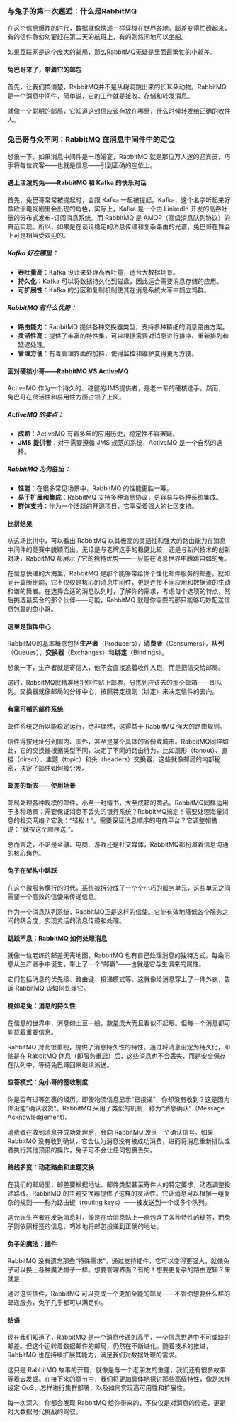 ### 与兔子的第一次邂逅：什么是RabbitMQ

在这个信息爆炸的时代，数据就像快递一样穿梭在世界各地。邮差变得忙碌起来，有的信件急匆匆要赶在第二天的航班上，有的则悠闲地可以坐船。

如果互联网是这个庞大的邮局，那么RabbitMQ无疑是里面最繁忙的小邮差。



#### 兔巴哥来了，带着它的邮包

首先，让我们搞清楚，RabbitMQ并不是从树洞跳出来的长耳朵动物。RabbitMQ 是一个消息中间件，简单说，它的工作就是接收、存储和转发消息。

就像一个聪明的邮局，它知道这封信应该存放在哪里，什么时候转发给正确的收件人。



### 兔巴哥与众不同：RabbitMQ 在消息中间件中的定位

想象一下，如果消息中间件是一场婚宴，RabbitMQ 就是那位万人迷的迎宾员，巧手将每位宾客——也就是信息——引到正确的座位上。

#### 遇上活泼的兔——RabbitMQ 和 Kafka 的快乐对话

首先，兔巴哥常常被提起时，会跟 Kafka 一起被提起。Kafka，这个名字听起来好像欧洲电视剧里会出现的角色，实际上，Kafka 是一个由 LinkedIn 开发的高吞吐量的分布式发布-订阅消息系统。而 RabbitMQ 是 AMQP（高级消息队列协议）的典范实现。所以，如果是在谈论稳定的消息传递和复杂路由的光谱，兔巴哥在舞会上可是相当受欢迎的。

##### Kafka 好在哪里：

- **吞吐量高**：Kafka 设计来处理高吞吐量，适合大数据场景。
- **持久化**：Kafka 可以将数据持久化到磁盘，因此适合需要消息存储的应用。
- **可扩展性**：Kafka 的分区和复制机制使其在消息系统大军中鹤立鸡群。

##### RabbitMQ 有什么优势：

- **路由能力**：RabbitMQ 提供各种交换器类型，支持多种精细的消息路由方案。
- **灵活性高**：提供了丰富的特性集，可以根据需要对消息进行排序、重新排列和延迟处理。
- **管理方便**：有着管理界面的加持，使得监控和维护变得更为方便。



#### 面对硬核小哥——RabbitMQ VS ActiveMQ

ActiveMQ 作为一个持久的、稳健的JMS提供者，是老一辈的硬核选手。然而，兔巴哥在灵活性和易用性方面占领了上风。

##### ActiveMQ 的卖点：

- **成熟**：ActiveMQ 有着多年的应用历史，稳定性不容置疑。
- **JMS 提供者**：对于需要遵循 JMS 规范的系统，ActiveMQ 是一个自然的选择。

##### RabbitMQ 为何胜出：

- **性能**：在很多常见场景中，RabbitMQ 的性能更胜一筹。
- **易于扩展和集成**：RabbitMQ 支持多种消息协议，更容易与各种系统集成。
- **群体支持**：作为一个活跃的开源项目，它享受着强大的社区支持。



#### 比拼结果

从这场比拼中，可以看出 RabbitMQ 以其极高的灵活性和强大的路由能力在消息中间件的竞赛中脱颖而出。无论是与老牌选手的稳健比较，还是与新兴技术的创新对决，RabbitMQ 都展示了它的独特优势——一只能在消息世界中腾跳自如的兔。

在信息快递的大海里，RabbitMQ 是那个能够带给你个性化邮件服务的邮差。就如同开篇所比喻，它不仅仅是核心的消息中间件，更是连接不同应用和数据流的生动和谐的舞者。在选择合适的消息队列时，了解你的需求，考虑每个选项的特点，然后挑选最契合的那个伙伴——可能，RabbitMQ 就是你需要的那只能够巧妙配送信息包裹的兔小哥。



#### 这里是指挥中心

RabbitMQ的基本概念包括**生产者**（Producers），**消费者**（Consumers），**队列**（Queues），**交换器**（Exchanges）和**绑定**（Bindings）。

想象一下，生产者就是寄信人，他不会直接追着收件人跑，而是把信交给邮局。

这时，RabbitMQ就精准地把信件贴上邮票，分拣到应该去的那个邮箱——即队列。交换器就像邮局的分拣中心，按照特定规则（绑定）来决定信件的去向。



#### 有章可循的邮件系统

邮件系统之所以能稳定运行，绝非偶然，这得益于 RabbitMQ 强大的路由规则。

信件得按地址分到国内、国外，甚至是某个具体的省份或城市。RabbitMQ同样如此，它的交换器根据类型不同，决定了不同的路由行为，比如扇形（fanout）、直接（direct）、主题（topic）和头（headers）交换器，这些就像邮局的内部秘密，决定了邮件如何被分发。



#### 邮差的新衣——使用场景

邮局处理各种规模的邮件，小至一封情书，大至成箱的商品。RabbitMQ同样适用于多种场景：需要保证消息不丢失的银行系统？RabbitMQ搞定！需要处理海量消息的社交网络？它说：“轻松！”。需要保证消息顺序的电商平台？它调整帽檐说："就按这个顺序送!"。

总而言之，不论是金融、电商、游戏还是社交媒体，RabbitMQ都扮演着信息沟通的核心角色。



#### 兔子在架构中跳跃

在这个微服务横行的时代，系统被拆分成了一个个小巧的服务单元，这些单元之间需要一个高效的信使来传递信息。

作为一个消息队列系统，RabbitMQ正是这样的信使。它能有效地降低各个服务之间的耦合度，实现灵活的消息传递和处理。



#### 跳跃不息：RabbitMQ 如何处理消息

就像一位老练的邮差无需地图，RabbitMQ 也有自己处理消息的独特方式。每条消息从生产者手中诞生，带上了一个“邮戳”——也就是它与生俱来的属性。

它们包括消息的优先级、路由键、投递模式等。这就像给消息穿上了一件外衣，告诉 RabbitMQ 该如何处理它。



#### 稳如老兔：消息的持久性

在信息的世界中，消息如土豆一般，数量庞大而且看似不起眼。但每一个消息都可能载着重要信息。

RabbitMQ 对此很重视，提供了消息持久性的特性。通过将消息设定为持久化，即使是在 RabbitMQ 休息（即服务重启）后，这些消息也不会丢失，而是安全保存在队列中，等待兔巴哥回来继续派送。



#### 应答模式：兔小哥的签收制度

你是否有过等包裹的经历，即使物流信息显示“已投递”，你却没有收到？这是因为你没能“确认收货”。RabbitMQ 采用了类似的机制，称为“消息确认”（Message Acknowledgement）。

消费者在收到消息并成功处理后，会向 RabbitMQ 发回一个确认信号。如果 RabbitMQ 没有收到确认，它会认为消息没有被成功消费，进而将消息重新排队或者执行其他预设的操作，兔子可不会让任何包裹丢失。



#### 路线多变：动态路由和主题交换

在我们的邮局里，邮差要根据地址、邮件类型甚至寄件人的特定要求，动态调整投递路线。RabbitMQ 的主题交换器提供了这样的灵活性。它让消息可以根据一组复杂的规则——称为路由键（routing keys）——被发送到一个或多个队列。

这允许生产者在发送消息时，像是在给消息贴上一串包含了各种特性的标签，而兔子则依照标签的信息，巧妙地将邮包投递到正确的地址。



#### 兔子的魔法：插件

RabbitMQ 没有遗忘那些“特殊需求”。通过支持插件，它可以变得更强大，就像兔子可以换上各种魔法帽子一样。想要管理界面？有的！想要更复杂的路由逻辑？来就是！

通过这些插件，RabbitMQ 可以变成一个更加全能的邮局——不管你想要什么样的邮递服务，兔子几乎都可以满足你。



#### 结语

现在我们知道了，RabbitMQ 是一个消息传递的高手，一个信息世界中不可或缺的邮差。但这个运转着数据邮件的邮局，仍然在不断进化。随着技术的推进，RabbitMQ 也在持续扩展其能力，满足我们对数据处理的需求。

这只是 RabbitMQ 故事的开篇，就像是与一个老朋友的重逢，我们还有很多故事等着去发掘。在接下来的章节中，我们将更加具体地探讨那些高级特性，像是怎样设定 QoS，怎样进行集群部署，以及如何实现高可用性和扩展性。

每一次深入，你都会发现 RabbitMQ 给你带来的，不仅仅是对消息的传递，更是对大数据时代挑战的驾驭。

